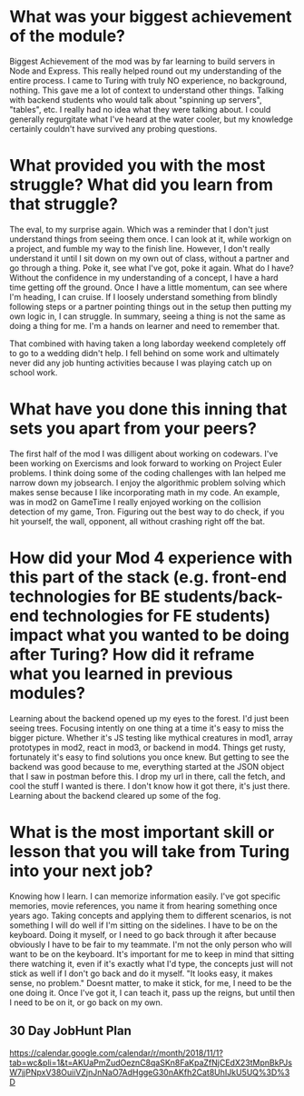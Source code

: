 # What was your biggest achievement of the module?

Biggest Achievement of the mod was by far learning to build servers in Node and Express. 
This really helped round out my understanding of the entire process. I came to Turing with truly NO experience, no background, nothing.  This gave me a lot of context to understand other things. Talking with backend students who would talk about "spinning up servers", "tables", etc. I really had no idea what they were talking about. I could generally regurgitate what I've heard at the water cooler, but my knowledge certainly couldn't have survived any probing questions.

# What provided you with the most struggle? What did you learn from that struggle?

The eval, to my surprise again. Which was a reminder that I don't just understand things from seeing them once. I can look at it, while workign on a project, and fumble my way to the finish line.  However, I don't really understand it until I sit down on my own out of class, without a partner and go through a thing.  Poke it, see what I've got, poke it again. What do I have?  Without the confidence in my understanding of a concept, I have a hard time getting off the ground. Once I have a little momentum, can see where I'm heading, I can cruise.  If I loosely understand something from blindly following steps or a partner pointing things out in the setup then putting my own logic in, I can struggle. In summary, seeing a thing is not the same as doing a thing for me. I'm a hands on learner and need to remember that.

That combined with having taken a long laborday weekend completely off to go to a wedding didn't help. I fell behind on some work and ultimately never did any job hunting activities because I was playing catch up on school work. 

# What have you done this inning that sets you apart from your peers?

The first half of the mod I was dilligent about working on codewars. I've been working on Exercisms and look forward to working on Project Euler problems. I think doing some of the coding challenges with Ian helped me narrow down my jobsearch. I enjoy the algorithmic problem solving which makes sense because I like incorporating math in my code. An example, was in mod2 on GameTime I really enjoyed working on the collision detection of my game, Tron. Figuring out the best way to do check, if you hit yourself, the wall, opponent, all without crashing right off the bat.

# How did your Mod 4 experience with this part of the stack (e.g. front-end technologies for BE students/back-end technologies for FE students) impact what you wanted to be doing after Turing? How did it reframe what you learned in previous modules?

Learning about the backend opened up my eyes to the forest. I'd just been seeing trees. Focusing intently on one thing at a time it's easy to miss the bigger picture. Whether it's JS testing like mythical creatures in mod1, array prototypes in mod2, react in mod3, or backend in mod4. Things get rusty, fortunately it's easy to find solutions you once knew. But getting to see the backend was good because to me, everything started at the JSON object that I saw in postman before this. I drop my url in there, call the fetch, and cool the stuff I wanted is there.  I don't know how it got there, it's just there.  Learning about the backend cleared up some of the fog. 

# What is the most important skill or lesson that you will take from Turing into your next job?

Knowing how I learn. I can memorize information easily. I've got specific memories, movie references, you name it from hearing something once years ago. Taking concepts and applying them to different scenarios, is not something I will do well if I'm sitting on the sidelines. I have to be on the keyboard. Doing it myself, or I need to go back through it after because obviously I have to be fair to my teammate. I'm not the only person who will want to be on the keyboard. It's important for me to keep in mind that sitting there watching it, even if it's exactly what I'd type, the concepts just will not stick as well if I don't go back and do it myself. "It looks easy, it makes sense, no problem." Doesnt matter, to make it stick, for me, I need to be the one doing it. Once I've got it, I can teach it, pass up the reigns, but until then I need to be on it, or go back on my own.



## 30 Day JobHunt Plan
https://calendar.google.com/calendar/r/month/2018/11/1?tab=wc&pli=1&t=AKUaPmZudOeznC8qaSKn8FaKpaZfNjCEdX23tMpnBkPJsW7jjPNpxV38OuiiVZjnJnNaO7AdHggeG30nAKfh2Cat8UhIJkU5UQ%3D%3D